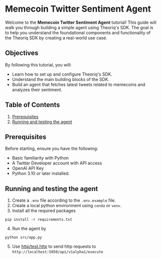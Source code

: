 # Memecoin Twitter Sentiment Agent

Welcome to the **Memecoin Twitter Sentiment Agent** tutorial! This guide will walk you through building a simple agent using Theoriq's SDK. The goal is to help you understand the foundational components and functionality of the Theoriq SDK by creating a real-world use case.

## Objectives

By following this tutorial, you will:

- Learn how to set up and configure Theoriq's SDK.
- Understand the main building blocks of the SDK.
- Build an agent that fetches latest tweets related to memecoins and analyzes their sentiment.



## Table of Contents

1. [Prerequisites](#prerequisites)
2. [Running and testing the agent](#running-the-agent)


## Prerequisites

Before starting, ensure you have the following:

- Basic familiarity with Python
- A Twitter Developer account with API access
- OpenAI API Key
- Python 3.10 or later installed.


## Running and testing the agent

1. Create a `.env` file according to the `.env.example` file.
2. Create a local python environment using `conda` or `venv`.
3. Install all the required packages

``` shell
pip install -r requirements.txt
```

4. Run the agent by

``` shell
python src/app.py
```

5. Use [http/test.http](http/test.http) to send http requests to `http://localhost:5050/api/v1alpha1/execute`
